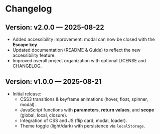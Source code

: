 # Changelog

## Version: v2.0.0 — 2025-08-22
- Added accessibility improvement: modal can now be closed with the **Escape key**.
- Updated documentation (README & Guide) to reflect the new accessibility feature.
- Improved overall project organization with optional LICENSE and CHANGELOG.

## Version: v1.0.0 — 2025-08-21
- Initial release:
  - CSS3 transitions & keyframe animations (hover, float, spinner, modal).
  - JavaScript functions with **parameters**, **return values**, and **scope** (global, local, closure).
  - Integration of CSS and JS (flip card, modal, loader).
  - Theme toggle (light/dark) with persistence via `localStorage`.

